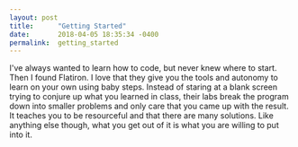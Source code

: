 ```yaml
---
layout: post
title:      "Getting Started"
date:       2018-04-05 18:35:34 -0400
permalink:  getting_started
---
```



I've always wanted to learn how to code, but never knew where to start. Then I found Flatiron. I love that they give you the tools and autonomy to learn on your own using baby steps. Instead of staring at a blank screen trying to conjure up what you learned in class, their labs break the program down into smaller problems and only care that you came up with the result. It teaches you to be resourceful and that there are many solutions. Like anything else though, what you get out of it is what you are willing to put into it.
